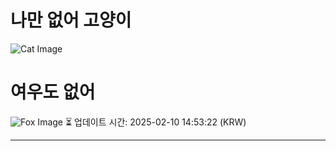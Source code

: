 
# 나만 없어 고양이

![Cat Image](https://cdn2.thecatapi.com/images/e9d.jpg)

# 여우도 없어
![Fox Image](https://randomfox.ca/images/123.jpg)
⏳ 업데이트 시간: 2025-02-10 14:53:22 (KRW)

---
